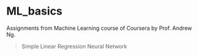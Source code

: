 # ML_basics
Assignments from Machine Learning course of Coursera by Prof. Andrew Ng.

>Simple Linear Regression 
>Neural Network

